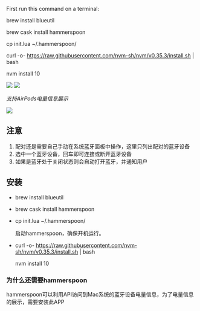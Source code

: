 First run this command on a terminal:

brew install blueutil

brew cask install hammerspoon

cp init.lua ~/.hammerspoon/

curl -o- https://raw.githubusercontent.com/nvm-sh/nvm/v0.35.3/install.sh | bash

nvm install 10



![](https://img.shields.io/badge/version-v1.0.1-green?style=for-the-badge)
[![](https://img.shields.io/badge/download-click-blue?style=for-the-badge)](https://github.com/alanhg/alfred-workflows/raw/master/bluetooth-manager/Bluetooth%20Manager.alfredworkflow)




<!-- more -->


_支持AirPods电量信息展示_

![](./bluetooth.gif)

## 注意

1. 配对还是需要自己手动在系统蓝牙面板中操作，这里只列出配对的蓝牙设备
2. 选中一个蓝牙设备，回车即可连接或断开蓝牙设备
3. 如果是蓝牙处于关闭状态则会自动打开蓝牙，并通知用户

## 安装

- brew install blueutil

- brew cask install hammerspoon

- cp init.lua ~/.hammerspoon/

	启动hammerspoon，确保开机运行。

- curl -o- https://raw.githubusercontent.com/nvm-sh/nvm/v0.35.3/install.sh | bash

	nvm install 10

### 为什么还需要hammerspoon

hammerspoon可以利用API访问到Mac系统的蓝牙设备电量信息，为了电量信息的展示，需要安装此APP

